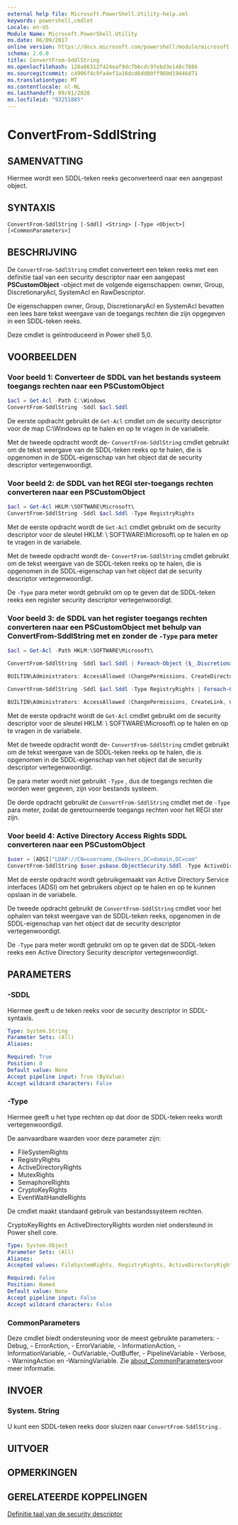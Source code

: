 ```yaml
---
external help file: Microsoft.PowerShell.Utility-help.xml
keywords: powershell,cmdlet
Locale: en-US
Module Name: Microsoft.PowerShell.Utility
ms.date: 06/09/2017
online version: https://docs.microsoft.com/powershell/module/microsoft.powershell.utility/convertfrom-sddlstring?view=powershell-5.1&WT.mc_id=ps-gethelp
schema: 2.0.0
title: ConvertFrom-SddlString
ms.openlocfilehash: 128a86312f424eaf9dcfb6cdc97ebd3e148c7886
ms.sourcegitcommit: c4906f4c9fa4ef1a16dcd6dd00ff960d19446d71
ms.translationtype: MT
ms.contentlocale: nl-NL
ms.lasthandoff: 09/01/2020
ms.locfileid: "93251885"
---
```

# ConvertFrom-SddlString

## SAMENVATTING

Hiermee wordt een SDDL-teken reeks geconverteerd naar een aangepast object.

## SYNTAXIS

```
ConvertFrom-SddlString [-Sddl] <String> [-Type <Object>] [<CommonParameters>]
```

## BESCHRIJVING

De `ConvertFrom-SddlString` cmdlet converteert een teken reeks met een definitie taal van een security descriptor naar een aangepast **PSCustomObject** -object met de volgende eigenschappen: owner, Group, DiscretionaryAcl, SystemAcl en RawDescriptor.

De eigenschappen owner, Group, DiscretionaryAcl en SystemAcl bevatten een lees bare tekst weergave van de toegangs rechten die zijn opgegeven in een SDDL-teken reeks.

Deze cmdlet is geïntroduceerd in Power shell 5,0.

## VOORBEELDEN

### Voor beeld 1: Converteer de SDDL van het bestands systeem toegangs rechten naar een PSCustomObject

```powershell
$acl = Get-Acl -Path C:\Windows
ConvertFrom-SddlString -Sddl $acl.Sddl
```

De eerste opdracht gebruikt de `Get-Acl` cmdlet om de security descriptor voor de map C:\Windows op te halen en op te vragen in de variabele.

Met de tweede opdracht wordt de- `ConvertFrom-SddlString` cmdlet gebruikt om de tekst weergave van de SDDL-teken reeks op te halen, die is opgenomen in de SDDL-eigenschap van het object dat de security descriptor vertegenwoordigt.

### Voor beeld 2: de SDDL van het REGI ster-toegangs rechten converteren naar een PSCustomObject

```powershell
$acl = Get-Acl HKLM:\SOFTWARE\Microsoft\
ConvertFrom-SddlString -Sddl $acl.Sddl -Type RegistryRights
```

Met de eerste opdracht wordt de `Get-Acl` cmdlet gebruikt om de security descriptor voor de sleutel HKLM: \ SOFTWARE\Microsoft\ op te halen en op te vragen in de variabele.

Met de tweede opdracht wordt de- `ConvertFrom-SddlString` cmdlet gebruikt om de tekst weergave van de SDDL-teken reeks op te halen, die is opgenomen in de SDDL-eigenschap van het object dat de security descriptor vertegenwoordigt.

De `-Type` para meter wordt gebruikt om op te geven dat de SDDL-teken reeks een register security descriptor vertegenwoordigt.

### Voor beeld 3: de SDDL van het register toegangs rechten converteren naar een PSCustomObject met behulp van ConvertFrom-SddlString met en zonder de `-Type` para meter

```powershell
$acl = Get-Acl -Path HKLM:\SOFTWARE\Microsoft\

ConvertFrom-SddlString -Sddl $acl.Sddl | Foreach-Object {$_.DiscretionaryAcl[0]}

BUILTIN\Administrators: AccessAllowed (ChangePermissions, CreateDirectories, Delete, ExecuteKey, FullControl, GenericExecute, GenericWrite, ListDirectory, ReadExtendedAttributes, ReadPermissions, TakeOwnership, Traverse, WriteData, WriteExtendedAttributes, WriteKey)

ConvertFrom-SddlString -Sddl $acl.Sddl -Type RegistryRights | Foreach-Object {$_.DiscretionaryAcl[0]}

BUILTIN\Administrators: AccessAllowed (ChangePermissions, CreateLink, CreateSubKey, Delete, EnumerateSubKeys, ExecuteKey, FullControl, GenericExecute, GenericWrite, Notify, QueryValues, ReadPermissions, SetValue, TakeOwnership, WriteKey)
```

Met de eerste opdracht wordt de `Get-Acl` cmdlet gebruikt om de security descriptor voor de sleutel HKLM: \ SOFTWARE\Microsoft\ op te halen en op te vragen in de variabele.

Met de tweede opdracht wordt de- `ConvertFrom-SddlString` cmdlet gebruikt om de tekst weergave van de SDDL-teken reeks op te halen, die is opgenomen in de SDDL-eigenschap van het object dat de security descriptor vertegenwoordigt.

De para meter wordt niet gebruikt `-Type` , dus de toegangs rechten die worden weer gegeven, zijn voor bestands systeem.

De derde opdracht gebruikt de `ConvertFrom-SddlString` cmdlet met de `-Type` para meter, zodat de geretourneerde toegangs rechten voor het REGI ster zijn.

### Voor beeld 4: Active Directory Access Rights SDDL converteren naar een PSCustomObject

```powershell
$user = [ADSI]"LDAP://CN=username,CN=Users,DC=domain,DC=com"
ConvertFrom-SddlString $user.psbase.ObjectSecurity.Sddl -Type ActiveDirectoryRights
```

Met de eerste opdracht wordt gebruikgemaakt van Active Directory Service interfaces (ADSI) om het gebruikers object op te halen en op te kunnen opslaan in de variabele.

De tweede opdracht gebruikt de `ConvertFrom-SddlString` cmdlet voor het ophalen van tekst weergave van de SDDL-teken reeks, opgenomen in de SDDL-eigenschap van het object dat de security descriptor vertegenwoordigt.

De `-Type` para meter wordt gebruikt om op te geven dat de SDDL-teken reeks een Active Directory Security descriptor vertegenwoordigt.

## PARAMETERS

### -SDDL

Hiermee geeft u de teken reeks voor de security descriptor in SDDL-syntaxis.

```yaml
Type: System.String
Parameter Sets: (All)
Aliases:

Required: True
Position: 0
Default value: None
Accept pipeline input: True (ByValue)
Accept wildcard characters: False
```

### -Type

Hiermee geeft u het type rechten op dat door de SDDL-teken reeks wordt vertegenwoordigd.

De aanvaardbare waarden voor deze parameter zijn:

- FileSystemRights
- RegistryRights
- ActiveDirectoryRights
- MutexRights
- SemaphoreRights
- CryptoKeyRights
- EventWaitHandleRights

De cmdlet maakt standaard gebruik van bestandssysteem rechten.

CryptoKeyRights en ActiveDirectoryRights worden niet ondersteund in Power shell core.

```yaml
Type: System.Object
Parameter Sets: (All)
Aliases:
Accepted values: FileSystemRights, RegistryRights, ActiveDirectoryRights, MutexRights, SemaphoreRights, CryptoKeyRights, EventWaitHandleRights

Required: False
Position: Named
Default value: None
Accept pipeline input: False
Accept wildcard characters: False
```

### CommonParameters
Deze cmdlet biedt ondersteuning voor de meest gebruikte parameters: -Debug, - ErrorAction, - ErrorVariable, - InformationAction, -InformationVariable, - OutVariable,-OutBuffer, - PipelineVariable - Verbose, - WarningAction en -WarningVariable. Zie [about_CommonParameters](https://go.microsoft.com/fwlink/?LinkID=113216)voor meer informatie.

## INVOER

### System. String

U kunt een SDDL-teken reeks door sluizen naar `ConvertFrom-SddlString` .

## UITVOER

## OPMERKINGEN

## GERELATEERDE KOPPELINGEN

[Definitie taal van de security descriptor](/windows/win32/secauthz/security-descriptor-definition-language)
